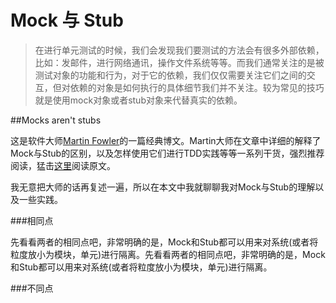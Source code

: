 # Mock 与 Stub
>在进行单元测试的时候，我们会发现我们要测试的方法会有很多外部依赖，比如：发邮件，进行网络通讯，操作文件系统等等。而我们通常关注的是被测试对象的功能和行为，对于它的依赖，我们仅仅需要关注它们之间的交互，但对依赖的对象是如何执行的具体细节我们并不关注。较为常见的技巧就是使用mock对象或者stub对象来代替真实的依赖。

##Mocks aren't stubs

这是软件大师[Martin Fowler](http://martinfowler.com/)的一篇经典博文。Martin大师在文章中详细的解释了Mock与Stub的区别，以及怎样使用它们进行TDD实践等等一系列干货，强烈推荐阅读，猛击[这里](http://martinfowler.com/articles/mocksArentStubs.html)阅读原文。

我无意把大师的话再复述一遍，所以在本文中我就聊聊我对Mock与Stub的理解以及一些实践。

###相同点

先看看两者的相同点吧，非常明确的是，Mock和Stub都可以用来对系统(或者将粒度放小为模块，单元)进行隔离。先看看两者的相同点吧，非常明确的是，Mock和Stub都可以用来对系统(或者将粒度放小为模块，单元)进行隔离。

###不同点




